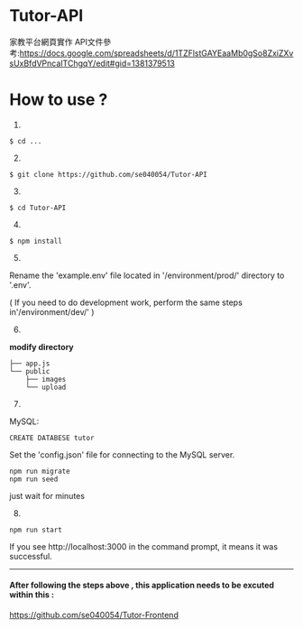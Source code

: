 # Tutor-API

家教平台網頁實作 
API文件參考:https://docs.google.com/spreadsheets/d/1TZFlstGAYEaaMb0gSo8ZxiZXvsUxBfdVPncaITChgqY/edit#gid=1381379513

# How to use ? 

1.
```
$ cd ...

```
2.
```
$ git clone https://github.com/se040054/Tutor-API
```
3.
```
$ cd Tutor-API
```
4.
```
$ npm install
```
5.
Rename the 'example.env' file located in '/environment/prod/' directory to '.env'.

( If you need to do development work, perform the same steps in'/environment/dev/' )

6.
**modify directory**
```
├── app.js
└── public 
    ├── images 
    └── upload 
```

7.
MySQL:
```
CREATE DATABESE tutor
```
Set the 'config.json' file for connecting to the MySQL server.

```
npm run migrate 
npm run seed
```
just wait for minutes

8. 

```
npm run start
```
If you see http://localhost:3000 in the command prompt, it means it was successful.
 

---

#### After following the steps above , this application needs to be excuted within this : 
https://github.com/se040054/Tutor-Frontend




